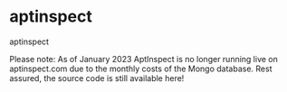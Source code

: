# aptinspect
aptinspect

Please note: As of January 2023 AptInspect is no longer running live on aptinspect.com due to the monthly costs of the Mongo database. Rest assured, the source code is still available here!

